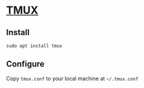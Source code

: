 # [TMUX](https://github.com/tmux/tmux/wiki)

## Install
`sudo apt install tmux`

## Configure
Copy `tmux.conf` to your local machine at `~/.tmux.conf`
